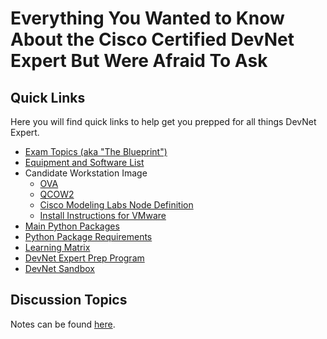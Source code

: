 # Everything You Wanted to Know About the Cisco Certified DevNet Expert But Were Afraid To Ask

## Quick Links

Here you will find quick links to help get you prepped for all things DevNet Expert.

* [Exam Topics (aka "The Blueprint")](https://learningnetwork.cisco.com/s/devnet-expert-exam-topics-lab)
* [Equipment and Software List](https://learningnetwork.cisco.com/s/article/devnet-expert-equipment-and-software-list)
* Candidate Workstation Image
  * [OVA](https://learningcontent.cisco.com/images/2022-04-09_DevNetExpert_CWS_Example.ova)
  * [QCOW2](https://learningcontent.cisco.com/images/2022-04-08_DevNetExpert_CWS_Example.qcow2)
  * [Cisco Modeling Labs Node Definition](https://github.com/CiscoDevNet/cml-community/tree/master/node-definitions/cisco/cws)
  * [Install Instructions for VMware](https://learningnetwork.cisco.com/sfc/servlet.shepherd/document/download/0696e00000LhnW6AAJ?operationContext=S1)
* [Main Python Packages](https://learningnetwork.cisco.com/sfc/servlet.shepherd/document/download/0696e00000IBiFyAAL?operationContext=S1)
* [Python Package Requirements](https://learningnetwork.cisco.com/sfc/servlet.shepherd/document/download/0696e00000IBVtRAAX?operationContext=S1)
* [Learning Matrix](https://learningcontent.cisco.com/documents/DevNet_Expert_v1_Learning_Matrix_2.xlsx)
* [DevNet Expert Prep Program](https://learningnetwork.cisco.com/s/learning-plan-detail-standard?ltui__urlRecordId=a1c6e00000975R4AAI&ltui__urlRedirect=learning-plan-detail-standard)
* [DevNet Sandbox](http://devnetsandbox.cisco.com)

## Discussion Topics

Notes can be found [here](notes.md).
